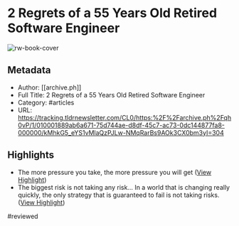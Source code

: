 # 2 Regrets of a 55 Years Old Retired Software Engineer

![rw-book-cover](https://archive.ph/qh0vP/f5452799ca6d98ca42a1cbf2625d2249834dd957/scr.png)

## Metadata
- Author: [[archive.ph]]
- Full Title: 2 Regrets of a 55 Years Old Retired Software Engineer
- Category: #articles
- URL: https://tracking.tldrnewsletter.com/CL0/https:%2F%2Farchive.ph%2Fqh0vP/1/010001889ab6a671-75d744ae-d8df-45c7-ac73-0dc144877fa8-000000/kMhkG5_eYS1vMlaQzPJLw-NMqRarBs9AOk3CX0bm3yI=304

## Highlights
- The more pressure you take, the more pressure you will get ([View Highlight](https://read.readwise.io/read/01h2dkg4xwps3w305ep20d6p9j))
- The biggest risk is not taking any risk… In a world that is changing really quickly, the only strategy that is guaranteed to fail is not taking risks. ([View Highlight](https://read.readwise.io/read/01h2dkhfwk37d1a5m9qq0yedr3))

#reviewed 

